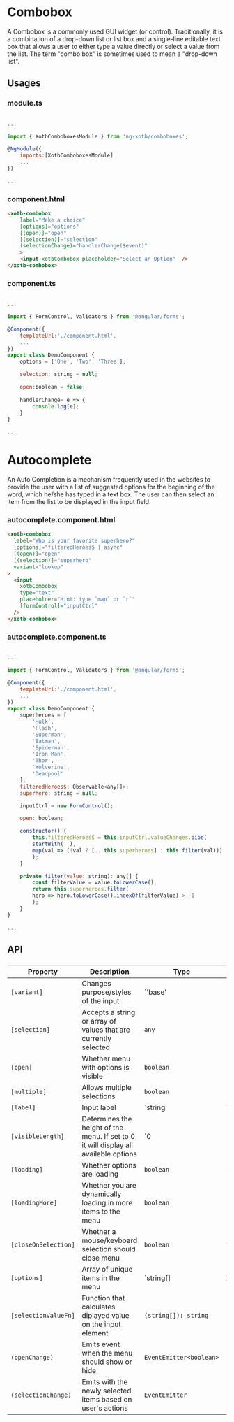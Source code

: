 # Combobox

A Combobox is a commonly used GUI widget (or control). Traditionally, it is a combination of a drop-down list or list box and a single-line editable text box that allows a user to either type a value directly or select a value from the list. The term "combo box" is sometimes used to mean a "drop-down list".


## Usages

### module.ts
```javascript

...

import { XotbComboboxesModule } from 'ng-xotb/comboboxes';

@NgModule({
    imports:[XotbComboboxesModule]
    ...
})

...
```

### component.html
```html
<xotb-combobox
    label="Make a choice"
    [options]="options"
    [(open)]="open"
    [(selection)]="selection"
    (selectionChange)="handlerChange($event)"
    >
    <input xotbCombobox placeholder="Select an Option"  />
</xotb-combobox>
```

### component.ts
```javascript

...

import { FormControl, Validators } from '@angular/forms';

@Component({
    templateUrl:'./component.html',
    ...
})
export class DemoComponent {
    options = ['One', 'Two', 'Three'];

    selection: string = null;

    open:boolean = false;
    
    handlerChange= e => {
        console.log(e);
    }
}

...
```

# Autocomplete

An Auto Completion is a mechanism frequently used in the websites to provide the user with a list of suggested options for the beginning of the word, which he/she has typed in a text box. The user can then select an item from the list to be displayed in the input field.

### autocomplete.component.html
```html
<xotb-combobox
  label="Who is your favorite superhero?"
  [options]="filteredHeroes$ | async"
  [(open)]="open"
  [(selection)]="superhero"
  variant="lookup"
>
  <input
    xotbCombobox
    type="text"
    placeholder="Hint: type `man` or `r`"
    [formControl]="inputCtrl"
  />
</xotb-combobox>
```

### autocomplete.component.ts
```javascript

...

import { FormControl, Validators } from '@angular/forms';

@Component({
    templateUrl:'./component.html',
    ...
})
export class DemoComponent {
    superheroes = [
        'Hulk',
        'Flash',
        'Superman',
        'Batman',
        'Spiderman',
        'Iron Man',
        'Thor',
        'Wolverine',
        'Deadpool'
    ];
    filteredHeroes$: Observable<any[]>;
    superhero: string = null;

    inputCtrl = new FormControl();

    open: boolean;

    constructor() {
        this.filteredHeroes$ = this.inputCtrl.valueChanges.pipe(
        startWith(''),
        map(val => (!val ? [...this.superheroes] : this.filter(val)))
        );
    }

    private filter(value: string): any[] {
        const filterValue = value.toLowerCase();
        return this.superheroes.filter(
        hero => hero.toLowerCase().indexOf(filterValue) > -1
        );
    }
}

...
```

## API
 
### <xotb-file-upload>

| Property | Description | Type | Default |
| --- | --- | --- | --- |
| `[variant]` | Changes purpose/styles of the input | `'base' | 'lookup'` | `'base'` |
| `[selection]` | Accepts a string or array of values that are currently selected | `any` | `false` |
| `[open]` | Whether menu with options is visible | `boolean` | `false` |
| `[multiple]` | Allows multiple selections | `boolean` | `false` |
| `[label]` | Input label | `string | TemplateRef` |  |
| `[visibleLength]` | Determines the height of the menu. If set to 0 it will display all available options | `0 | 5 | 7 | 10` | `5` |
| `[loading]` | Whether options are loading | `boolean` | `false` |
| `[loadingMore]` | Whether you are dynamically loading in more items to the menu | `boolean` | `false` |
| `[closeOnSelection]` | Whether a mouse/keyboard selection should close menu | `boolean` | `true` |
| `[options]` | Array of unique items in the menu | `string[] | XotbComboboxOptionItem[]` |  |
| `[selectionValueFn]` | Function that calculates diplayed value on the input element | `(string[]): string` | `Function` |
| `(openChange)` | Emits event when the menu should show or hide | `EventEmitter<boolean>` | `false` |
| `(selectionChange)` | Emits with the newly selected items based on user's actions | `EventEmitter` |  |